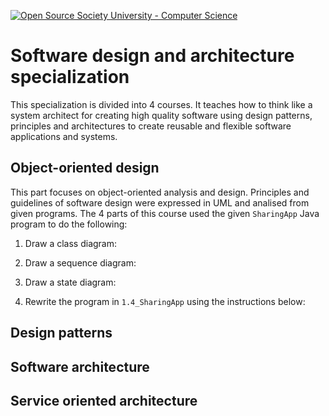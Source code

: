 [![Open Source Society University - Computer Science](https://img.shields.io/badge/OSSU-computer--science-blue.svg)](https://github.com/ossu/computer-science)

# Software design and architecture specialization

This specialization is divided into 4 courses. It teaches how to think like a system architect for creating high quality software using design patterns, principles and architectures to create reusable and flexible software applications and systems.

## Object-oriented design

This part focuses on object-oriented analysis and design. Principles and guidelines of software design were expressed in UML and analised from given programs. The 4 parts of this course used the given `SharingApp` Java program to do the following:

1. Draw a class diagram:

2. Draw a sequence diagram:

3. Draw a state diagram:

4. Rewrite the program in `1.4_SharingApp` using the instructions below:


## Design patterns



## Software architecture



## Service oriented architecture
